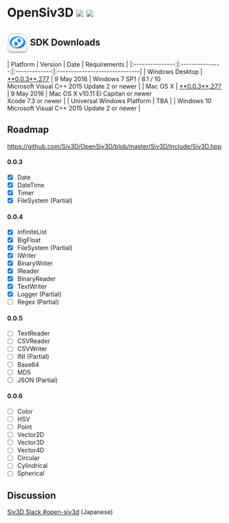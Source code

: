 <h1>OpenSiv3D <a href="http://doge.mit-license.org"><img src="http://img.shields.io/:license-mit-blue.svg"></a> <a href="https://siv3d-slackin.herokuapp.com/"><img src="https://siv3d-slackin.herokuapp.com/badge.svg"></a></h1>

<h2><a href="#-sdk-downloads"><img src="doc/siv3d_icon_48.png" align="absmiddle"></a> SDK Downloads</h2>
| Platform        | Version        | Date       | Requirements                  |
|:---------------:|:---------------:|:-------------:|:------------------------------|
| Windows Desktop | <a href="doc/Windows.md">**0.0.3**.277</a>     | 9 May 2016 | Windows 7 SP1 / 8.1 / 10<br>Microsoft Visual C++ 2015 Update 2 or newer |
| Mac OS X        | <a href="http://siv3d.jp/downloads/Siv3D/siv3d_v0.0.3_osx.zip">**0.0.3**.277</a>     | 9 May 2016 | Mac OS X v10.11 El Capitan or newer<br>Xcode 7.3 or newer |
| Universal Windows Platform | TBA  |               | Windows 10<br>Microsoft Visual C++ 2015 Update 2 or newer |

## Roadmap ##
 https://github.com/Siv3D/OpenSiv3D/blob/master/Siv3D/Include/Siv3D.hpp
  
#### 0.0.3
- [x] Date
- [x] DateTime
- [x] Timer
- [x] FileSystem (Partial)

#### 0.0.4
- [x] InfiniteList
- [x] BigFloat
- [x] FileSystem (Partial)
- [x] IWriter
- [x] BinaryWriter
- [x] IReader
- [x] BinaryReader
- [x] TextWriter
- [x] Logger (Partial)
- [ ] Regex (Partial)

#### 0.0.5
- [ ] TextReader
- [ ] CSVReader
- [ ] CSVWriter
- [ ] INI (Partial)
- [ ] Base64
- [ ] MD5
- [ ] JSON (Partial)

#### 0.0.6
- [ ] Color
- [ ] HSV
- [ ] Point
- [ ] Vector2D
- [ ] Vector3D
- [ ] Vector4D
- [ ] Circular
- [ ] Cylindrical
- [ ] Spherical

## Discussion ##
 [Siv3D Slack #open-siv3d](https://siv3d.slack.com/messages/open-siv3d/details/)  (Japanese)
